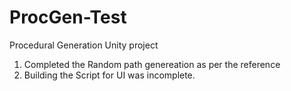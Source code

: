 # ProcGen-Test
 
Procedural Generation Unity project

1. Completed the Random path genereation as per the reference
2. Building the Script for UI was incomplete.
   

